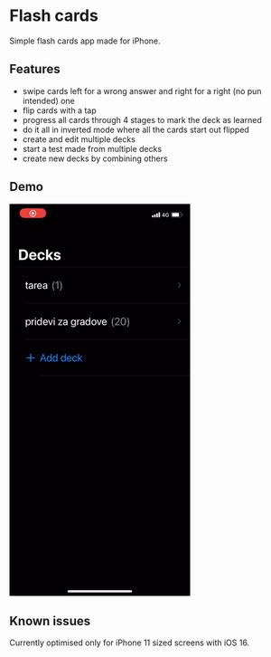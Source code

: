 # Flash cards

Simple flash cards app made for iPhone.

## Features

* swipe cards left for a wrong answer and right for a right (no pun intended) one
* flip cards with a tap
* progress all cards through 4 stages to mark the deck as learned
* do it all in inverted mode where all the cards start out flipped
* create and edit multiple decks
* start a test made from multiple decks
* create new decks by combining others

## Demo

![Demo gif](demo.gif)

## Known issues

Currently optimised only for iPhone 11 sized screens with iOS 16.
